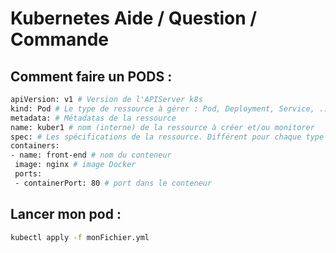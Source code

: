 #  Kubernetes Aide / Question / Commande

## Comment faire un PODS : 

   ```bash
apiVersion: v1 # Version de l'APIServer k8s
kind: Pod # Le type de ressource à gérer : Pod, Deployment, Service, ...
metadata: # Métadatas de la ressource
  name: kuber1 # nom (interne) de la ressource à créer et/ou monitorer
spec: # Les spécifications de la ressource. Différent pour chaque type de ressource
  containers:
  - name: front-end # nom du conteneur
    image: nginx # image Docker
    ports:
    - containerPort: 80 # port dans le conteneur

   ```

## Lancer mon pod :
```bash
kubectl apply -f monFichier.yml
 ```

